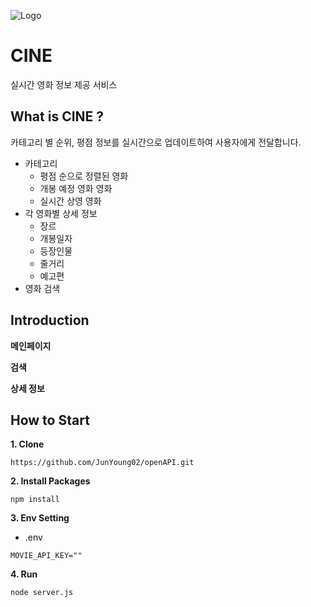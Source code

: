 ![Logo](https://github.com/user-attachments/assets/700fca9c-be08-4899-8dfa-023bab550b4d)

# CINE

실시간 영화 정보 제공 서비스

## What is CINE ?

카테고리 별 순위, 평점 정보를 실시간으로 업데이트하여 사용자에게 전달합니다.

- 카테고리
    - 평점 순으로 정렬된 영화
    - 개봉 예정 영화 영화
    - 실시간 상영 영화
- 각 영화별 상세 정보
    - 장르
    - 개봉일자
    - 등장인물
    - 줄거리
    - 예고편
- 영화 검색

## Introduction

**메인페이지**

**검색**

**상세 정보**

## How to Start

**1. Clone**
```
https://github.com/JunYoung02/openAPI.git
```
**2. Install Packages**
```
npm install
```
**3. Env Setting**

- .env
```
MOVIE_API_KEY=""
```
**4. Run**
```bash
node server.js
```

